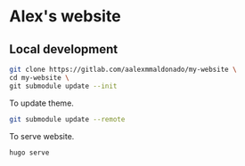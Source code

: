 # Alex's website

## Local development

```bash
git clone https://gitlab.com/aalexmmaldonado/my-website \
cd my-website \
git submodule update --init
```

To update theme.

```bash
git submodule update --remote
```

To serve website.

```bash
hugo serve
```
